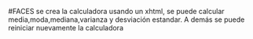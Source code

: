 #FACES
se crea la calculadora usando un xhtml, se puede calcular media,moda,mediana,varianza y desviación estandar.
A demás se puede reiniciar nuevamente la calculadora
